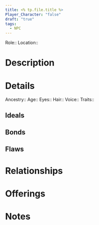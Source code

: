 ```yaml
---
title: <% tp.file.title %>
Player_Character: "false"
draft: "true"
tags:
  - NPC
---
```



Role::
Location::

# Description

# Details
Ancestry::
Age::
Eyes::
Hair::
Voice::
Traits::

## Ideals
## Bonds
## Flaws
# Relationships
# Offerings
# Notes